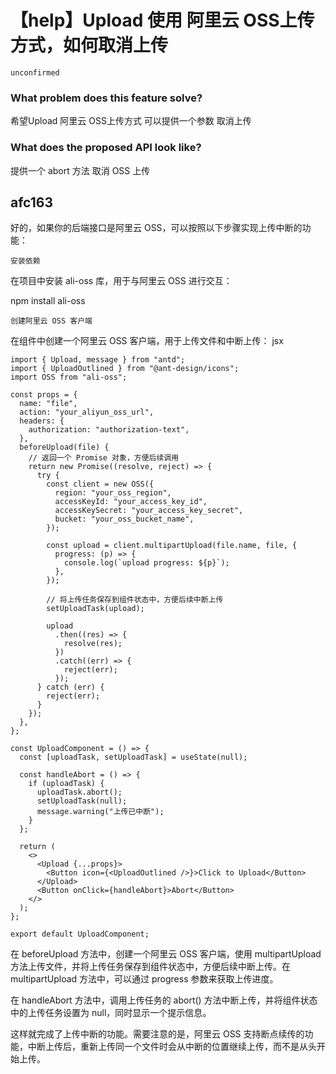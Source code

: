 # 【help】Upload 使用 阿里云 OSS上传方式，如何取消上传

`unconfirmed`

### What problem does this feature solve?

希望Upload 阿里云 OSS上传方式 可以提供一个参数 取消上传

### What does the proposed API look like?

提供一个 abort 方法 取消 OSS 上传

<!-- generated by ant-design-issue-helper. DO NOT REMOVE -->

## afc163

好的，如果你的后端接口是阿里云 OSS，可以按照以下步骤实现上传中断的功能：

    安装依赖

在项目中安装 ali-oss 库，用于与阿里云 OSS 进行交互：

npm install ali-oss

    创建阿里云 OSS 客户端

在组件中创建一个阿里云 OSS 客户端，用于上传文件和中断上传：
jsx

```tsx
import { Upload, message } from "antd";
import { UploadOutlined } from "@ant-design/icons";
import OSS from "ali-oss";

const props = {
  name: "file",
  action: "your_aliyun_oss_url",
  headers: {
    authorization: "authorization-text",
  },
  beforeUpload(file) {
    // 返回一个 Promise 对象，方便后续调用
    return new Promise((resolve, reject) => {
      try {
        const client = new OSS({
          region: "your_oss_region",
          accessKeyId: "your_access_key_id",
          accessKeySecret: "your_access_key_secret",
          bucket: "your_oss_bucket_name",
        });

        const upload = client.multipartUpload(file.name, file, {
          progress: (p) => {
            console.log(`upload progress: ${p}`);
          },
        });

        // 将上传任务保存到组件状态中，方便后续中断上传
        setUploadTask(upload);

        upload
          .then((res) => {
            resolve(res);
          })
          .catch((err) => {
            reject(err);
          });
      } catch (err) {
        reject(err);
      }
    });
  },
};

const UploadComponent = () => {
  const [uploadTask, setUploadTask] = useState(null);

  const handleAbort = () => {
    if (uploadTask) {
      uploadTask.abort();
      setUploadTask(null);
      message.warning("上传已中断");
    }
  };

  return (
    <>
      <Upload {...props}>
        <Button icon={<UploadOutlined />}>Click to Upload</Button>
      </Upload>
      <Button onClick={handleAbort}>Abort</Button>
    </>
  );
};

export default UploadComponent;
```

在 beforeUpload 方法中，创建一个阿里云 OSS 客户端，使用 multipartUpload 方法上传文件，并将上传任务保存到组件状态中，方便后续中断上传。在 multipartUpload 方法中，可以通过 progress 参数来获取上传进度。

在 handleAbort 方法中，调用上传任务的 abort() 方法中断上传，并将组件状态中的上传任务设置为 null，同时显示一个提示信息。

这样就完成了上传中断的功能。需要注意的是，阿里云 OSS 支持断点续传的功能，中断上传后，重新上传同一个文件时会从中断的位置继续上传，而不是从头开始上传。
